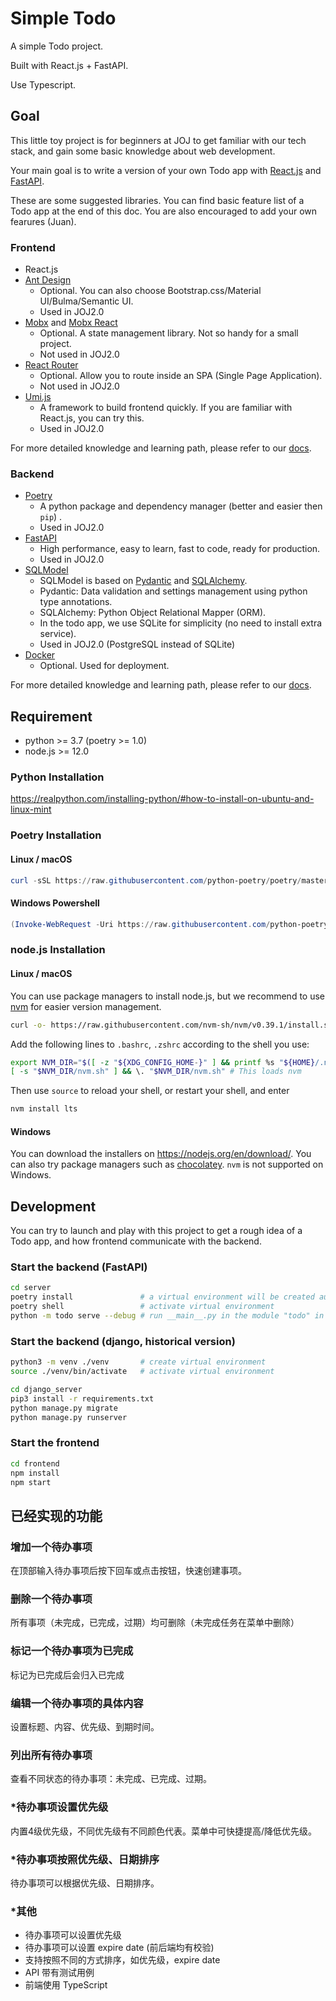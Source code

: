 # Simple Todo

A simple Todo project.

Built with React.js + FastAPI.

Use Typescript.

## Goal

This little toy project is for beginners at JOJ to get familiar with our tech stack, and gain some basic knowledge about web development. 

Your main goal is to write a version of your own Todo app with [React.js](https://reactjs.org/) and [FastAPI](https://fastapi.tiangolo.com/).

These are some suggested libraries. You can find basic feature list of a Todo app at the end of this doc. You are also encouraged to add your own fearures (Juan).

### Frontend

* React.js
* [Ant Design](https://ant.design/index-cn)
  * Optional. You can also choose Bootstrap.css/Material UI/Bulma/Semantic UI.
  * Used in JOJ2.0
* [Mobx](https://mobx.js.org/README.html) and [Mobx React](https://github.com/mobxjs/mobx-react)
  * Optional. A state management library. Not so handy for a small project.
  * Not used in JOJ2.0
* [React Router](https://reactrouter.com/)
  * Optional. Allow you to route inside an SPA (Single Page Application).
  * Not used in JOJ2.0
* [Umi.js](https://umijs.org/zh-CN)
  * A framework to build frontend quickly. If you are familiar with React.js, you can try this.
  * Used in JOJ2.0

For more detailed knowledge and learning path, please refer to our [docs](https://joint-online-judge.github.io/cattle/).

### Backend

* [Poetry](https://python-poetry.org/)
  * A python package and dependency manager (better and easier then `pip`) .
  * Used in JOJ2.0
* [FastAPI](https://fastapi.tiangolo.com/)
  * High performance, easy to learn, fast to code, ready for production.
  * Used in JOJ2.0
* [SQLModel](https://sqlmodel.tiangolo.com/)
  * SQLModel is based on [Pydantic](https://pydantic-docs.helpmanual.io/) and [SQLAlchemy](https://www.sqlalchemy.org/).
  * Pydantic: Data validation and settings management using python type annotations.
  * SQLAlchemy: Python Object Relational Mapper (ORM).
  * In the todo app, we use SQLite for simplicity (no need to install extra service).
  * Used in JOJ2.0 (PostgreSQL instead of SQLite)
* [Docker](https://docs.docker.com/get-started/overview/)
  * Optional. Used for deployment.

For more detailed knowledge and learning path, please refer to our [docs](https://joint-online-judge.github.io/horse/).


## Requirement

* python >= 3.7 (poetry >= 1.0)
* node.js >= 12.0

### Python Installation

https://realpython.com/installing-python/#how-to-install-on-ubuntu-and-linux-mint

### Poetry Installation

#### Linux / macOS

```powershell
curl -sSL https://raw.githubusercontent.com/python-poetry/poetry/master/get-poetry.py | python -
```

#### Windows Powershell

```powershell
(Invoke-WebRequest -Uri https://raw.githubusercontent.com/python-poetry/poetry/master/get-poetry.py -UseBasicParsing).Content | python -
```

### node.js Installation

#### Linux / macOS

You can use package managers to install node.js, but we recommend to use [nvm](https://nodejs.org/en/download/) for easier version management.

```bash
curl -o- https://raw.githubusercontent.com/nvm-sh/nvm/v0.39.1/install.sh | bash
```

Add the following lines to `.bashrc`, `.zshrc` according to the shell you use:
```bash
export NVM_DIR="$([ -z "${XDG_CONFIG_HOME-}" ] && printf %s "${HOME}/.nvm" || printf %s "${XDG_CONFIG_HOME}/nvm")"
[ -s "$NVM_DIR/nvm.sh" ] && \. "$NVM_DIR/nvm.sh" # This loads nvm
```

Then use `source` to reload your shell, or restart your shell, and enter
```bash
nvm install lts
```

#### Windows

You can download the installers on https://nodejs.org/en/download/. You can also try package managers such as [chocolatey](https://chocolatey.org/). `nvm` is not supported on Windows.



## Development

You can try to launch and play with this project to get a rough idea of a Todo app, and how frontend communicate with the backend.


### Start the backend (FastAPI)

```bash
cd server
poetry install               # a virtual environment will be created automatically
poetry shell                 # activate virtual environment
python -m todo serve --debug # run __main__.py in the module "todo" in debug mode (enable auto reloading)
```

### Start the backend (django, historical version)

```bash
python3 -m venv ./venv       # create virtual environment
source ./venv/bin/activate   # activate virtual environment

cd django_server
pip3 install -r requirements.txt
python manage.py migrate
python manage.py runserver
```



### Start the frontend
```bash
cd frontend
npm install
npm start
```

## 已经实现的功能

### 增加一个待办事项

在顶部输入待办事项后按下回车或点击按钮，快速创建事项。

### 删除一个待办事项

所有事项（未完成，已完成，过期）均可删除（未完成任务在菜单中删除）

### 标记一个待办事项为已完成

标记为已完成后会归入已完成

### 编辑一个待办事项的具体内容

设置标题、内容、优先级、到期时间。

### 列出所有待办事项

查看不同状态的待办事项：未完成、已完成、过期。

### *待办事项设置优先级

内置4级优先级，不同优先级有不同颜色代表。菜单中可快捷提高/降低优先级。

### *待办事项按照优先级、日期排序

待办事项可以根据优先级、日期排序。


### *其他

* 待办事项可以设置优先级
* 待办事项可以设置 expire date (前后端均有校验)
* 支持按照不同的方式排序，如优先级，expire date
* API 带有测试用例
* 前端使用 TypeScript

